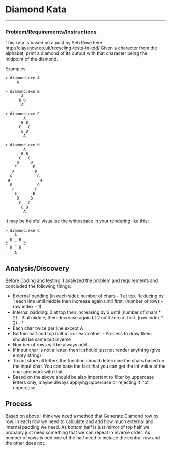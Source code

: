 # Diamond Kata
---
### Problem/Requirements/Instructions

This kata is based on a post by Seb Rose here: http://claysnow.co.uk/recycling-tests-in-tdd/
Given a character from the alphabet, print a diamond of its output with that character being the midpoint of the diamond.

Examples

    > diamond.exe A
         A

    > diamond.exe B
           A
          B B
           A

    > diamond.exe C
            A
           B B
          C   C
           B B
            A
        
    > diamond.exe H
            A       
           B B      
          C   C     
         D     D    
        E       E   
       F         F  
      G           G 
     H             H
      G           G 
       F         F  
        E       E   
         D     D    
          C   C     
           B B      
            A       

It may be helpful visualise the whitespace in your rendering like this:

    > diamond.exe C
    _ _ A _ _
    _ B _ B _
    C _ _ _ C
    _ B _ B _
    _ _ A _ _


## Analysis/Discovery 
Before Coding and testing, I analyzed the problem and requirements and concluded the following things:

- External padding (in each side): number of chars - 1 at top. Reducing by 1 each line until middle then increase again until first. (number of rows - row index - 1)
- Internal padding: 0 at top then increasing by 2 until (number of chars * 2) - 3 at middle, then decrease again bt 2 until zero at first. (row index * 2) - 1
- Each char twice per line except A
- Bottom half and top half mirror each other - Process to draw them should be same but inverse
- Number of rows will be always odd
- If input char is not a letter, then it should just not render anything (give empty string)
- To not store all letters the function should determine the chars based on the input char. You can base the fact that you can get the int value of the char and work with that
- Based on the above should be also important to filter by uppercase letters only, maybe always applying uppercase or rejecting if not uppercase.

## Process

Based on above I think we need a method that Generate Diamond row by row. In each row we need to calculate and add how much external and internal padding we need. 
As bottom half is just mirror of top half we probably just need something that we can repeat in inverse order.
As number of rows is odd one of the half need to include the central row and the other does not.